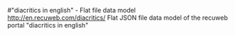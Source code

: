 #"diacritics in english" - Flat file data model
http://en.recuweb.com/diacritics/
Flat JSON file data model of the recuweb portal "diacritics in english"

